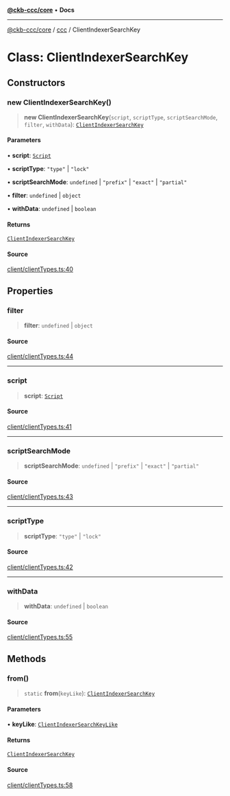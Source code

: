 [**@ckb-ccc/core**](README.md) • **Docs**

***

[@ckb-ccc/core](README.md) / [ccc](Namespace.ccc.md) / ClientIndexerSearchKey

# Class: ClientIndexerSearchKey

## Constructors

### new ClientIndexerSearchKey()

> **new ClientIndexerSearchKey**(`script`, `scriptType`, `scriptSearchMode`, `filter`, `withData`): [`ClientIndexerSearchKey`](ccc.Class.ClientIndexerSearchKey.md)

#### Parameters

• **script**: [`Script`](ccc.Class.Script.md)

• **scriptType**: `"type"` \| `"lock"`

• **scriptSearchMode**: `undefined` \| `"prefix"` \| `"exact"` \| `"partial"`

• **filter**: `undefined` \| `object`

• **withData**: `undefined` \| `boolean`

#### Returns

[`ClientIndexerSearchKey`](ccc.Class.ClientIndexerSearchKey.md)

#### Source

[client/clientTypes.ts:40](https://github.com/SpectreMercury/ccc/blob/df48adb02ef9cfbc211311f00ecef869462de5fa/packages/core/src/client/clientTypes.ts#L40)

## Properties

### filter

> **filter**: `undefined` \| `object`

#### Source

[client/clientTypes.ts:44](https://github.com/SpectreMercury/ccc/blob/df48adb02ef9cfbc211311f00ecef869462de5fa/packages/core/src/client/clientTypes.ts#L44)

***

### script

> **script**: [`Script`](ccc.Class.Script.md)

#### Source

[client/clientTypes.ts:41](https://github.com/SpectreMercury/ccc/blob/df48adb02ef9cfbc211311f00ecef869462de5fa/packages/core/src/client/clientTypes.ts#L41)

***

### scriptSearchMode

> **scriptSearchMode**: `undefined` \| `"prefix"` \| `"exact"` \| `"partial"`

#### Source

[client/clientTypes.ts:43](https://github.com/SpectreMercury/ccc/blob/df48adb02ef9cfbc211311f00ecef869462de5fa/packages/core/src/client/clientTypes.ts#L43)

***

### scriptType

> **scriptType**: `"type"` \| `"lock"`

#### Source

[client/clientTypes.ts:42](https://github.com/SpectreMercury/ccc/blob/df48adb02ef9cfbc211311f00ecef869462de5fa/packages/core/src/client/clientTypes.ts#L42)

***

### withData

> **withData**: `undefined` \| `boolean`

#### Source

[client/clientTypes.ts:55](https://github.com/SpectreMercury/ccc/blob/df48adb02ef9cfbc211311f00ecef869462de5fa/packages/core/src/client/clientTypes.ts#L55)

## Methods

### from()

> `static` **from**(`keyLike`): [`ClientIndexerSearchKey`](ccc.Class.ClientIndexerSearchKey.md)

#### Parameters

• **keyLike**: [`ClientIndexerSearchKeyLike`](ccc.Type.ClientIndexerSearchKeyLike.md)

#### Returns

[`ClientIndexerSearchKey`](ccc.Class.ClientIndexerSearchKey.md)

#### Source

[client/clientTypes.ts:58](https://github.com/SpectreMercury/ccc/blob/df48adb02ef9cfbc211311f00ecef869462de5fa/packages/core/src/client/clientTypes.ts#L58)
